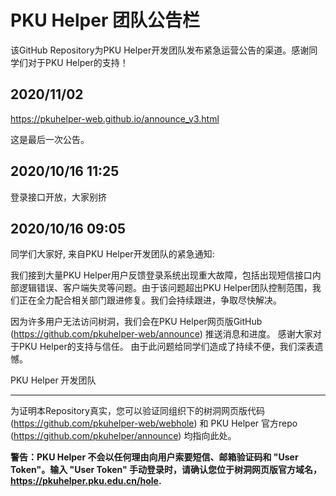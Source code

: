 # PKU Helper 团队公告栏
该GitHub Repository为PKU Helper开发团队发布紧急运营公告的渠道。感谢同学们对于PKU Helper的支持！

## 2020/11/02
https://pkuhelper-web.github.io/announce_v3.html

这是最后一次公告。

## 2020/10/16 11:25
登录接口开放，大家别挤

## 2020/10/16 09:05
同学们大家好, 来自PKU Helper开发团队的紧急通知:

我们接到大量PKU Helper用户反馈登录系统出现重大故障，包括出现短信接口内部逻辑错误、客户端失灵等问题。由于该问题超出PKU Helper团队控制范围，我们正在全力配合相关部门跟进修复。我们会持续跟进，争取尽快解决。

因为许多用户无法访问树洞，我们会在PKU Helper网页版GitHub (https://github.com/pkuhelper-web/announce) 推送消息和进度。
感谢大家对于PKU Helper的支持与信任。
由于此问题给同学们造成了持续不便，我们深表遗憾。

PKU Helper 开发团队


------------------
为证明本Repository真实，您可以验证同组织下的树洞网页版代码 (https://github.com/pkuhelper-web/webhole) 和 PKU Helper 官方repo (https://github.com/pkuhelper/announce) 均指向此处。

**警告：PKU Helper 不会以任何理由向用户索要短信、邮箱验证码和 "User Token"。输入 "User Token" 手动登录时，请确认您位于树洞网页版官方域名，https://pkuhelper.pku.edu.cn/hole.**

